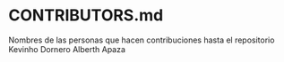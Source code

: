 # CONTRIBUTORS.md
Nombres de las personas que hacen contribuciones hasta el repositorio
Kevinho Dornero
Alberth Apaza
